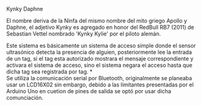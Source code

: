 Kynky Daphne

El nombre deriva de la Ninfa del mismo nombre del mito griego Apollo y Daphne, 
el adjetivo Kynky es agregado en honor del RedBull RB7 (2011) de Sebastian Vettel
nombrado 'Kynky Kylie' por el piloto alemán.


Este sistema es básicamente un sistema de acceso simple donde el sensor ultrasónico
detecta la presencia de alguien, posteriormente lee la entrada de un tag, si el tag 
esta autorizado mostrara el mensaje correspondiente y activara el sistema de acceso,
sino el sistema negara el acceso hasta que dicha tag sea registrada por tag.
 *  
Se utiliza la comunicación serial por Bluetooth, originalmente se planeaba usar un LCD16X02
sin embargo, debido a las limitantes presentadas por el Arduino Uno en cuetion de pines de salida
se optó por usar dicha comunciación.
